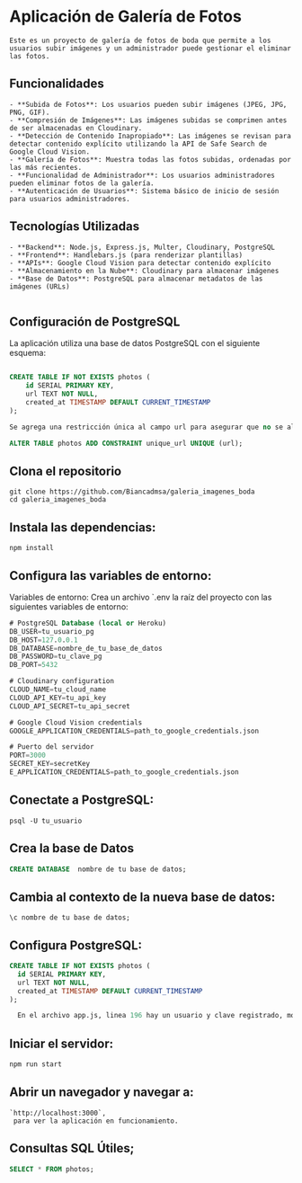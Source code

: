 

#  Aplicación de Galería de Fotos

 ```
Este es un proyecto de galería de fotos de boda que permite a los usuarios subir imágenes y un administrador puede gestionar el eliminar las fotos.

 ```

## Funcionalidades 
```
- **Subida de Fotos**: Los usuarios pueden subir imágenes (JPEG, JPG, PNG, GIF).
- **Compresión de Imágenes**: Las imágenes subidas se comprimen antes de ser almacenadas en Cloudinary.
- **Detección de Contenido Inapropiado**: Las imágenes se revisan para detectar contenido explícito utilizando la API de Safe Search de Google Cloud Vision.
- **Galería de Fotos**: Muestra todas las fotos subidas, ordenadas por las más recientes.
- **Funcionalidad de Administrador**: Los usuarios administradores pueden eliminar fotos de la galería.
- **Autenticación de Usuarios**: Sistema básico de inicio de sesión para usuarios administradores.
 ```
## Tecnologías Utilizadas

```
- **Backend**: Node.js, Express.js, Multer, Cloudinary, PostgreSQL
- **Frontend**: Handlebars.js (para renderizar plantillas)
- **APIs**: Google Cloud Vision para detectar contenido explícito
- **Almacenamiento en la Nube**: Cloudinary para almacenar imágenes
- **Base de Datos**: PostgreSQL para almacenar metadatos de las imágenes (URLs)


 ```

## Configuración de PostgreSQL

La aplicación utiliza una base de datos PostgreSQL con el siguiente esquema:

```sql

CREATE TABLE IF NOT EXISTS photos (
    id SERIAL PRIMARY KEY,
    url TEXT NOT NULL,
    created_at TIMESTAMP DEFAULT CURRENT_TIMESTAMP
);

Se agrega una restricción única al campo url para asegurar que no se almacenen URLs duplicadas en la base de dato:

ALTER TABLE photos ADD CONSTRAINT unique_url UNIQUE (url);

 ```


## Clona el repositorio
```
git clone https://github.com/Biancadmsa/galeria_imagenes_boda
cd galeria_imagenes_boda
 ```

## Instala las dependencias:
 ```
npm install
 ```

## Configura las variables de entorno:

 Variables de entorno:
Crea un archivo `.env  la raíz del proyecto con las siguientes variables de entorno:

 ```sql
# PostgreSQL Database (local or Heroku)
DB_USER=tu_usuario_pg
DB_HOST=127.0.0.1
DB_DATABASE=nombre_de_tu_base_de_datos
DB_PASSWORD=tu_clave_pg
DB_PORT=5432

# Cloudinary configuration
CLOUD_NAME=tu_cloud_name
CLOUD_API_KEY=tu_api_key
CLOUD_API_SECRET=tu_api_secret

# Google Cloud Vision credentials
GOOGLE_APPLICATION_CREDENTIALS=path_to_google_credentials.json

# Puerto del servidor
PORT=3000
SECRET_KEY=secretKey
E_APPLICATION_CREDENTIALS=path_to_google_credentials.json

 ```



## Conectate a PostgreSQL:

 ```
psql -U tu_usuario

 ```

## Crea la base de Datos

 ```sql
CREATE DATABASE  nombre de tu base de datos;

 ```

## Cambia al contexto de la nueva base de datos: 

 ```
\c nombre de tu base de datos;

 ```


## Configura PostgreSQL:

```sql
CREATE TABLE IF NOT EXISTS photos (
  id SERIAL PRIMARY KEY,
  url TEXT NOT NULL,
  created_at TIMESTAMP DEFAULT CURRENT_TIMESTAMP
);

  En el archivo app.js, linea 196 hay un usuario y clave registrado, modificalo a tu gusto, para que puedas ingresar como administrador.
```

   


## Iniciar el servidor:

```bash
npm run start

```

## Abrir un navegador y navegar a:
 ```
 `http://localhost:3000`, 
  para ver la aplicación en funcionamiento.

 ```

 
## Consultas SQL Útiles;
```sql
SELECT * FROM photos;
 ```



